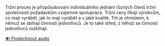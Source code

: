 
Tržní proces je přizpůsobování individuálního jednání různých členů tržní společnosti požadavkům vzájemné spolupráce. Tržní ceny říkají výrobcům, co mají vyrábět, jak to mají vyrábět a v jaké kvalitě. Trh je ohniskem, k němuž se sbíhají činnosti jednotlivců. Je to také střed, z něhož se činnosti jednotlivců rozbíhají.

[🔊 Poslechnout audio](/data/7-paragraphs/audio/chapter_50/para_011-Trn-proces-je-pizpsobovn-individulnho-jedn.mp3)
